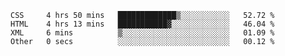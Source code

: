 <!--START_SECTION:waka-->

```text
CSS     4 hrs 50 mins   █████████████▒░░░░░░░░░░░   52.72 %
HTML    4 hrs 13 mins   ███████████▓░░░░░░░░░░░░░   46.04 %
XML     6 mins          ▒░░░░░░░░░░░░░░░░░░░░░░░░   01.09 %
Other   0 secs          ░░░░░░░░░░░░░░░░░░░░░░░░░   00.12 %
```

<!--END_SECTION:waka-->
